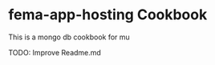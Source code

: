 fema-app-hosting Cookbook
=========================
This is a mongo db cookbook for mu

TODO: Improve Readme.md